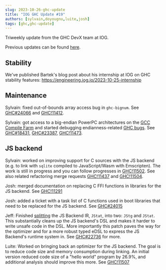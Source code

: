 ```yaml
---
slug: 2023-10-26-ghc-update
title: "IOG GHC Update #19"
authors: [sylvain,doyougnu,luite,josh]
tags: [ghc,ghc-update]
---
```


Triweekly update from the GHC DevX team at IOG.

<!-- truncate -->

Previous updates can be found [here](https://engineering.iog.io/tags/ghc-update).

## Stability

We've published Bartek's blog post about his internship at IOG on GHC stability features: https://engineering.iog.io/2023-10-25-internship

## Maintenance

Sylvain: fixed out-of-bounds array access bug in `ghc-bignum`.
See [GHC#24066](https://gitlab.haskell.org/ghc/ghc/-/issues/24066)
and [GHC!11412](https://gitlab.haskell.org/ghc/ghc/-/merge_requests/11412).

Sylvain: got access to a big-endian PowerPC architectures on the [GCC Compile
Farm](https://portal.cfarm.net/) and started debugging endianness-related [GHC bugs](https://gitlab.haskell.org/ghc/ghc/-/issues/?label_name%5B%5D=big-endian).
See [GHC#18431](https://gitlab.haskell.org/ghc/ghc/-/issues/18431), [GHC#23387](https://gitlab.haskell.org/ghc/ghc/-/issues/23387), [GHC!11473](https://gitlab.haskell.org/ghc/ghc/-/merge_requests/11473).

## JS backend

Sylvain: worked on improving support for C sources with the JS backend
(e.g. to link with `sqlite` compiled to JavaScript/Wasm with Emscripten).
The work is still in progress and you can follow progresses in
[GHC!11502](https://gitlab.haskell.org/ghc/ghc/-/merge_requests/11502).
See also related refactoring merge requests [GHC!11437](https://gitlab.haskell.org/ghc/ghc/-/merge_requests/11437)
and [GHC!11504](https://gitlab.haskell.org/ghc/ghc/-/merge_requests/11504).

Josh: merged documentation on replacing C FFI functions in libraries for the JS backend.
See [GHC!11291](https://gitlab.haskell.org/ghc/ghc/-/merge_requests/11291)

Josh: added a ticket with a task list of C functions used in boot libraries that
need to be replaced for the JS backend.
See [GHC#24015](https://gitlab.haskell.org/ghc/ghc/-/issues/24015)

Jeff: Finished [splitting](https://gitlab.haskell.org/ghc/ghc/-/issues/22736) the JS Backend IR, `JStat`, into two: `JStg` and `JStat`. This substantially cleans up the JS backend's DSL and makes it harder to write unsafe code in the DSL. More importantly this patch paves the way for the optimizer and for a more robust typed eDSL to express the JS Backend's runtime system in. See [GHC#22736](https://gitlab.haskell.org/ghc/ghc/-/issues/22736) for more.

Luite: Worked on bringing back an optimizer for the JS backend. The goal is
to reduce code size and memory consumption during linking. An initial version
reduced code size of a "hello world" program by 26.9%, and additional analysis
should improve this more. See [GHC!11507](https://gitlab.haskell.org/ghc/ghc/-/merge_requests/11507)
